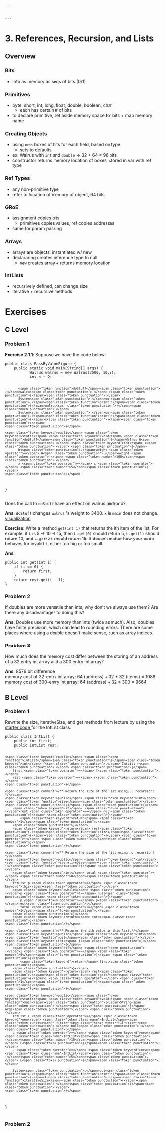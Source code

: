 ```yaml
---


---
```


<h1 id="references-recursion-and-lists">3. References, Recursion, and Lists</h1>
<h2 id="overview">Overview</h2>
<h3 id="bits">Bits</h3>
<ul>
<li>info as memory as seqs of bits (0/1)</li>
</ul>
<h3 id="primitives">Primitives</h3>
<ul>
<li>byte, short, int, long, float, double, boolean, char
<ul>
<li>each has certain # of bits</li>
</ul>
</li>
<li>to declare primitive, set aside memory space for bits + map memory name</li>
</ul>
<h3 id="creating-objects">Creating Objects</h3>
<ul>
<li>using <code>new</code>: boxes of bits for each field, based on type
<ul>
<li>sets to defaults</li>
</ul>
</li>
<li>ex: Walrus with <code>int</code> and <code>double</code> -&gt; 32 + 64 = 96 bits</li>
<li>constructor returns memory location of boxes, stored in var with ref type</li>
</ul>
<h3 id="ref-types">Ref Types</h3>
<ul>
<li>any non-primitive type</li>
<li>refer to location of memory of object, 64 bits</li>
</ul>
<h3 id="groe">GRoE</h3>
<ul>
<li>assignment copies bits
<ul>
<li>primitives copies values, ref copies addresses</li>
</ul>
</li>
<li>same for param passing</li>
</ul>
<h3 id="arrays">Arrays</h3>
<ul>
<li>arrays are objects, instantiated w/ new</li>
<li>declararing creates reference type to null
<ul>
<li><code>new</code> creates array + returns memory location</li>
</ul>
</li>
</ul>
<h3 id="intlists">IntLists</h3>
<ul>
<li>recursively defined, can change size</li>
<li>iterative + recursive methods</li>
</ul>
<h1 id="exercises">Exercises</h1>
<h2 id="c-level">C Level</h2>
<h3 id="problem-1">Problem 1</h3>
<p><strong>Exercise 2.1.1</strong>: Suppose we have the code below:</p>
<pre class=" language-java"><code class="prism  language-java"><span class="token keyword">public</span> <span class="token keyword">class</span> <span class="token class-name">PassByValueFigure</span> <span class="token punctuation">{</span>
    <span class="token keyword">public</span> <span class="token keyword">static</span> <span class="token keyword">void</span> <span class="token function">main</span><span class="token punctuation">(</span>String<span class="token punctuation">[</span><span class="token punctuation">]</span> args<span class="token punctuation">)</span> <span class="token punctuation">{</span>
           Walrus walrus <span class="token operator">=</span> <span class="token keyword">new</span> <span class="token class-name">Walrus</span><span class="token punctuation">(</span><span class="token number">3500</span><span class="token punctuation">,</span> <span class="token number">10.5</span><span class="token punctuation">)</span><span class="token punctuation">;</span>
           <span class="token keyword">int</span> x <span class="token operator">=</span> <span class="token number">9</span><span class="token punctuation">;</span>

           <span class="token function">doStuff</span><span class="token punctuation">(</span>walrus<span class="token punctuation">,</span> x<span class="token punctuation">)</span><span class="token punctuation">;</span>
           System<span class="token punctuation">.</span>out<span class="token punctuation">.</span><span class="token function">println</span><span class="token punctuation">(</span>walrus<span class="token punctuation">)</span><span class="token punctuation">;</span>
           System<span class="token punctuation">.</span>out<span class="token punctuation">.</span><span class="token function">println</span><span class="token punctuation">(</span>x<span class="token punctuation">)</span><span class="token punctuation">;</span>
    <span class="token punctuation">}</span>

    <span class="token keyword">public</span> <span class="token keyword">static</span> <span class="token keyword">void</span> <span class="token function">doStuff</span><span class="token punctuation">(</span>Walrus W<span class="token punctuation">,</span> <span class="token keyword">int</span> x<span class="token punctuation">)</span> <span class="token punctuation">{</span>
           W<span class="token punctuation">.</span>weight <span class="token operator">=</span> W<span class="token punctuation">.</span>weight <span class="token operator">-</span> <span class="token number">100</span><span class="token punctuation">;</span>
           x <span class="token operator">=</span> x <span class="token operator">-</span> <span class="token number">5</span><span class="token punctuation">;</span>
    <span class="token punctuation">}</span>
<span class="token punctuation">}</span>
</code></pre>
<p>Does the call to  <code>doStuff</code>  have an effect on walrus and/or x?</p>
<p><strong>Ans</strong>: <code>doStuff</code> changes <code>walrus</code> 's weight to 3400. <code>x</code> in <code>main</code> does not change.<br>
<a href="https://cscircles.cemc.uwaterloo.ca//java_visualize/#mode=display">visualization</a></p>
<p><strong>Exercise</strong>: Write a method  <code>get(int i)</code>  that returns the ith item of the list. For example, if  <code>L</code>  is 5 -&gt; 10 -&gt; 15, then  <code>L.get(0)</code>  should return 5,  <code>L.get(1)</code>  should return 10, and  <code>L.get(2)</code>  should return 15. It doesn’t matter how your code behaves for invalid  <code>i</code>, either too big or too small.</p>
<p><strong>Ans</strong>:</p>
<pre class=" language-java"><code class="prism  language-java"><span class="token keyword">public</span> <span class="token keyword">int</span> <span class="token function">get</span><span class="token punctuation">(</span><span class="token keyword">int</span> i<span class="token punctuation">)</span> <span class="token punctuation">{</span>
	<span class="token keyword">if</span> <span class="token punctuation">(</span>i <span class="token operator">==</span> <span class="token number">0</span><span class="token punctuation">)</span> <span class="token punctuation">{</span>
		<span class="token keyword">return</span> first<span class="token punctuation">;</span>
	<span class="token punctuation">}</span>
	<span class="token keyword">return</span> rest<span class="token punctuation">.</span><span class="token function">get</span><span class="token punctuation">(</span>i <span class="token operator">-</span> <span class="token number">1</span><span class="token punctuation">)</span><span class="token punctuation">;</span>
<span class="token punctuation">}</span>
</code></pre>
<h3 id="problem-2">Problem 2</h3>
<p>If doubles are more versatile than ints, why don’t we always use them? Are there any disadvantages to doing this?</p>
<p><strong>Ans</strong>: Doubles use more memory than ints (twice as much). Also, doubles have finite precision, which can lead to rounding errors. There are some places where using a double doesn’t make sense, such as array indices.</p>
<h3 id="problem-3">Problem 3</h3>
<p>How much does the memory cost differ between the storing of an address of a 32 entry int array and a 300 entry int array?</p>
<p><strong>Ans</strong>: 8576 bit difference<br>
memory cost of 32-entry int array: 64 (address) + 32 * 32 (items) = 1088<br>
memory cost of 300-entry int array: 64 (address) + 32 * 300 = 9664</p>
<h2 id="b-level">B Level</h2>
<h3 id="problem-1-1">Problem 1</h3>
<p>Rewrite the size, iterativeSize, and get methods from lecture by using the <a href="https://github.com/Berkeley-CS61B/lectureCode-sp18/blob/master/exercises/lists1/IntList.java">starter code </a> for the IntList class.</p>
<pre class=" language-java"><code class="prism  language-java"><span class="token keyword">public</span> <span class="token keyword">class</span> <span class="token class-name">IntList</span> <span class="token punctuation">{</span>
	<span class="token keyword">public</span> <span class="token keyword">int</span> first<span class="token punctuation">;</span>
	<span class="token keyword">public</span> IntList rest<span class="token punctuation">;</span>

	<span class="token keyword">public</span> <span class="token function">IntList</span><span class="token punctuation">(</span><span class="token keyword">int</span> f<span class="token punctuation">,</span> IntList r<span class="token punctuation">)</span> <span class="token punctuation">{</span>
		first <span class="token operator">=</span> f<span class="token punctuation">;</span>
		rest <span class="token operator">=</span> r<span class="token punctuation">;</span>
	<span class="token punctuation">}</span>

	<span class="token comment">/** Return the size of the list using... recursion! */</span>
	<span class="token keyword">public</span> <span class="token keyword">int</span> <span class="token function">size</span><span class="token punctuation">(</span><span class="token punctuation">)</span> <span class="token punctuation">{</span>
		<span class="token keyword">if</span> <span class="token punctuation">(</span>rest <span class="token operator">==</span> null<span class="token punctuation">)</span> <span class="token punctuation">{</span>
			<span class="token keyword">return</span> <span class="token number">1</span><span class="token punctuation">;</span>
		<span class="token punctuation">}</span>
		<span class="token keyword">return</span> rest<span class="token punctuation">.</span><span class="token function">size</span><span class="token punctuation">(</span><span class="token punctuation">)</span> <span class="token operator">+</span> <span class="token number">1</span><span class="token punctuation">;</span>
	<span class="token punctuation">}</span>

	<span class="token comment">/** Return the size of the list using no recursion! */</span>
	<span class="token keyword">public</span> <span class="token keyword">int</span> <span class="token function">iterativeSize</span><span class="token punctuation">(</span><span class="token punctuation">)</span> <span class="token punctuation">{</span>
		<span class="token keyword">int</span> total <span class="token operator">=</span> <span class="token number">0</span><span class="token punctuation">;</span>
		IntList p <span class="token operator">=</span> <span class="token keyword">this</span><span class="token punctuation">;</span>
		<span class="token keyword">while</span> <span class="token punctuation">(</span>p <span class="token operator">!=</span> null<span class="token punctuation">)</span> <span class="token punctuation">{</span>
			p <span class="token operator">=</span> p<span class="token punctuation">.</span>rest<span class="token punctuation">;</span>
			total <span class="token operator">+=</span> <span class="token number">1</span><span class="token punctuation">;</span>
		<span class="token punctuation">}</span>
		<span class="token keyword">return</span> total<span class="token punctuation">;</span>
	<span class="token punctuation">}</span>

	<span class="token comment">/** Returns the ith value in this list.*/</span>
	<span class="token keyword">public</span> <span class="token keyword">int</span> <span class="token function">get</span><span class="token punctuation">(</span><span class="token keyword">int</span> i<span class="token punctuation">)</span> <span class="token punctuation">{</span>
		<span class="token keyword">if</span> <span class="token punctuation">(</span>i <span class="token operator">==</span> <span class="token number">0</span><span class="token punctuation">)</span> <span class="token punctuation">{</span>
			<span class="token keyword">return</span> first<span class="token punctuation">;</span>
		<span class="token punctuation">}</span>
		<span class="token keyword">return</span> rest<span class="token punctuation">.</span><span class="token function">get</span><span class="token punctuation">(</span>i <span class="token operator">-</span> <span class="token number">1</span><span class="token punctuation">)</span><span class="token punctuation">;</span>
	<span class="token punctuation">}</span>

	<span class="token keyword">public</span> <span class="token keyword">static</span> <span class="token keyword">void</span> <span class="token function">main</span><span class="token punctuation">(</span>String<span class="token punctuation">[</span><span class="token punctuation">]</span> args<span class="token punctuation">)</span> <span class="token punctuation">{</span>
		IntList L <span class="token operator">=</span> <span class="token keyword">new</span> <span class="token class-name">IntList</span><span class="token punctuation">(</span><span class="token number">15</span><span class="token punctuation">,</span> null<span class="token punctuation">)</span><span class="token punctuation">;</span>
		L <span class="token operator">=</span> <span class="token keyword">new</span> <span class="token class-name">IntList</span><span class="token punctuation">(</span><span class="token number">10</span><span class="token punctuation">,</span> L<span class="token punctuation">)</span><span class="token punctuation">;</span>
		L <span class="token operator">=</span> <span class="token keyword">new</span> <span class="token class-name">IntList</span><span class="token punctuation">(</span><span class="token number">5</span><span class="token punctuation">,</span> L<span class="token punctuation">)</span><span class="token punctuation">;</span>

		System<span class="token punctuation">.</span>out<span class="token punctuation">.</span><span class="token function">println</span><span class="token punctuation">(</span>L<span class="token punctuation">.</span><span class="token function">iterativeSize</span><span class="token punctuation">(</span><span class="token punctuation">)</span><span class="token punctuation">)</span><span class="token punctuation">;</span>
	<span class="token punctuation">}</span>
<span class="token punctuation">}</span> 
</code></pre>
<h3 id="problem-2-1">Problem 2</h3>

